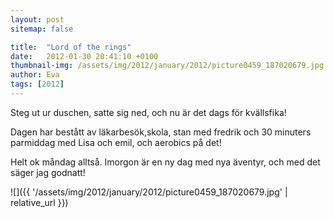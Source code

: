 ```yaml
---
layout: post
sitemap: false

title:  "Lord of the rings"
date:   2012-01-30 20:41:10 +0100
thumbnail-img: /assets/img/2012/january/2012/picture0459_187020679.jpg
author: Eva
tags: [2012]
---
```


Steg ut ur duschen, satte sig ned, och nu är det dags för kvällsfika! 

Dagen har bestått av läkarbesök,skola, stan med fredrik och 30 minuters parmiddag med Lisa och emil, och aerobics på det!



Helt ok måndag alltså. Imorgon är en ny dag med nya äventyr, och med det säger jag godnatt!

![]({{ '/assets/img/2012/january/2012/picture0459_187020679.jpg'  | relative_url }})

